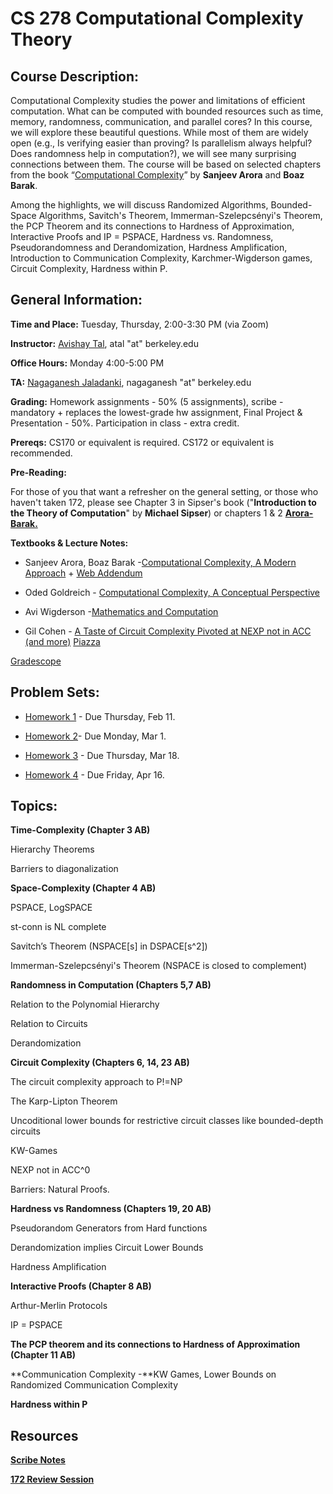 # **CS 278 Computational Complexity Theory**

## Course Description:

Computational Complexity studies the power and limitations of efficient computation. What can be computed with bounded resources such as time, memory, randomness, communication, and parallel cores? In this course, we will explore these beautiful questions. While most of them are widely open (e.g., Is verifying easier than proving? Is parallelism always helpful? Does randomness help in computation?), we will see many surprising connections between them. The course will be based on selected chapters from the book “[Computational Complexity](http://www.google.com/url?q=http%3A%2F%2Ftheory.cs.princeton.edu%2Fcomplexity%2F&sa=D&sntz=1&usg=AOvVaw1GaQAp5jJ9EQDHhz9-vovr)” by **Sanjeev Arora** and **Boaz Barak**.

Among the highlights, we will discuss Randomized Algorithms, Bounded-Space Algorithms, Savitch's Theorem, Immerman-Szelepcsényi's Theorem, the PCP Theorem and its connections to Hardness of Approximation, Interactive Proofs and IP = PSPACE, Hardness vs. Randomness, Pseudorandomness and Derandomization, Hardness Amplification, Introduction to Communication Complexity, Karchmer-Wigderson games, Circuit Complexity, Hardness within P.

## General Information:

**Time and Place:** Tuesday, Thursday, 2:00-3:30 PM (via Zoom)

**Instructor:** [Avishay Tal](http://www.google.com/url?q=http%3A%2F%2Fwww.avishaytal.org%2F&sa=D&sntz=1&usg=AOvVaw1_ca4aFO3SN8SmWhTCFqSc), atal "at" berkeley.edu

**Office Hours:** Monday 4:00-5:00 PM

**TA:** [Nagaganesh Jaladanki](https://www.google.com/url?q=https%3A%2F%2Fnagaganesh.com&sa=D&sntz=1&usg=AOvVaw2ILpckbk4XWJfh9JMk9RGM), nagaganesh "at" berkeley.edu

**Grading:** Homework assignments - 50% (5 assignments), scribe - mandatory + replaces the lowest-grade hw assignment, Final Project & Presentation - 50%. Participation in class - extra credit.

**Prereqs:** CS170 or equivalent is required. CS172 or equivalent is recommended.

**Pre-Reading:**

For those of you that want a refresher on the general setting, or those who haven't taken 172, please see Chapter 3 in Sipser's book ("**Introduction to the Theory of Computation**" by **Michael Sipser**) or chapters 1 & 2 [**Arora-Barak.**](http://www.google.com/url?q=http%3A%2F%2Ftheory.cs.princeton.edu%2Fcomplexity%2F&sa=D&sntz=1&usg=AOvVaw1GaQAp5jJ9EQDHhz9-vovr)

**Textbooks & Lecture Notes:**

- Sanjeev Arora, Boaz Barak -[Computational Complexity, A Modern Approach](http://www.google.com/url?q=http%3A%2F%2Ftheory.cs.princeton.edu%2Fcomplexity%2F&sa=D&sntz=1&usg=AOvVaw1GaQAp5jJ9EQDHhz9-vovr) \+ [Web Addendum](https://www.google.com/url?q=https%3A%2F%2Fwww.cs.utexas.edu%2F~danama%2Fcourses%2Fadv-comp20%2Faccnexp.pdf&sa=D&sntz=1&usg=AOvVaw1xAhmPfR9mzKo4ZXHouWuQ)

- Oded Goldreich - [Computational Complexity, A Conceptual Perspective](http://www.google.com/url?q=http%3A%2F%2Fwww.wisdom.weizmann.ac.il%2F~oded%2Fcc-book.html&sa=D&sntz=1&usg=AOvVaw0cceU_q18Lhfqoq5epE0bz)

- Avi Wigderson -[Mathematics and Computation](https://www.google.com/url?q=https%3A%2F%2Fwww.math.ias.edu%2Favi%2Fbook&sa=D&sntz=1&usg=AOvVaw1R3HNh-y2TegJ9_vM0TeMt)

- Gil Cohen - [A Taste of Circuit Complexity Pivoted at NEXP not in ACC (and more)](http://www.google.com/url?q=http%3A%2F%2Feccc.hpi-web.de%2Fresources%2Fpdf%2Fcohen.pdf&sa=D&sntz=1&usg=AOvVaw3LzZMku3lkaxB7pHb0BwAK)
[Piazza](http://www.google.com/url?q=http%3A%2F%2Fpiazza.com%2Fberkeley%2Fspring2021%2Fcs278%2Fhome&sa=D&sntz=1&usg=AOvVaw2sxbfa5Nv7tAdn8P48wGg7)

[Gradescope](https://www.google.com/url?q=https%3A%2F%2Fwww.gradescope.com%2Fcourses%2F242906&sa=D&sntz=1&usg=AOvVaw18OauiCpkMxY7XfZ0Bgd4M)

## Problem Sets:

- [Homework 1](https://drive.google.com/open?id=1KO3nmX0AmXOEiW8XMXxZ5UCgcUyhQ4TP) \- Due Thursday, Feb 11.

- [Homework 2](https://drive.google.com/open?id=1Qn-hueIXHg5UHe6w2OZYpqJsq8Z9269z)\- Due Monday, Mar 1.

- [Homework 3](https://drive.google.com/open?id=1NQYTyLTnpZub9w2EpW47cbG81y5bRMoi) \- Due Thursday, Mar 18.

- [Homework 4](https://drive.google.com/open?id=1naoQEjgq9-Fg53vYO-S0u6O_oQmu_XKO) \- Due Friday, Apr 16.


## Topics:

**Time-Complexity (Chapter 3 AB)**

Hierarchy Theorems

Barriers to diagonalization

**Space-Complexity (Chapter 4 AB)**

PSPACE, LogSPACE

st-conn is NL complete

Savitch’s Theorem (NSPACE\[s\] in DSPACE\[s^2\])

Immerman-Szelepcsényi's Theorem (NSPACE is closed to complement)

**Randomness in Computation (Chapters 5,7 AB)**

Relation to the Polynomial Hierarchy

Relation to Circuits

Derandomization

**Circuit Complexity (Chapters 6, 14, 23 AB)**

The circuit complexity approach to P!=NP

The Karp-Lipton Theorem

Uncoditional lower bounds for restrictive circuit classes like bounded-depth circuits

KW-Games

NEXP not in ACC^0

Barriers: Natural Proofs.

**Hardness vs Randomness (Chapters 19, 20 AB)**

Pseudorandom Generators from Hard functions

Derandomization implies Circuit Lower Bounds

Hardness Amplification

**Interactive Proofs (Chapter 8 AB)**

Arthur-Merlin Protocols

IP = PSPACE

**The PCP theorem and its connections to Hardness of Approximation (Chapter 11 AB)**

**Communication Complexity -**KW Games, Lower Bounds on Randomized Communication Complexity

**Hardness within P**

## Resources

[**Scribe Notes**](https://drive.google.com/open?id=1Yy1tb_Dj4g63LtnzK38pT0XYJiI-Vtxw)

[**172 Review Session**](https://drive.google.com/open?id=1j5G0lvvc8R7Kc7MXahNSUrrFh1UN92nc)
